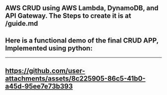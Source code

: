 AWS CRUD using AWS Lambda, DynamoDB, and API Gateway. The Steps to create it is at /guide.md
---
Here is a functional demo of the final CRUD APP, Implemented using python:
---
---
https://github.com/user-attachments/assets/8c225905-86c5-41b0-a45d-95ee7e73b393
---


